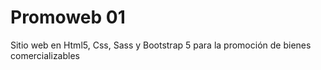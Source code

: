# Promoweb 01
Sitio web en Html5, Css, Sass y Bootstrap 5 para la promoción de bienes comercializables
